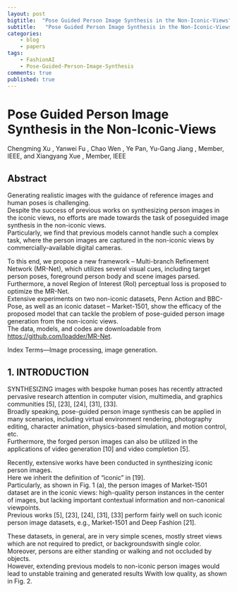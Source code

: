 ```yaml
---
layout: post
bigtitle:  "Pose Guided Person Image Synthesis in the Non-Iconic-Views"
subtitle:   "Pose Guided Person Image Synthesis in the Non-Iconic-Views"
categories:
    - blog
    - papers
tags:
    - FashionAI
    - Pose-Guided-Person-Image-Synthesis
comments: true
published: true
---
```


# Pose Guided Person Image Synthesis in the Non-Iconic-Views

Chengming Xu , Yanwei Fu , Chao Wen , Ye Pan, Yu-Gang Jiang , Member, IEEE,
and Xiangyang Xue , Member, IEEE

## Abstract

Generating realistic images with the guidance of reference images and human poses is challenging.  
Despite the success of previous works on synthesizing person images in the iconic views, no efforts are made towards the task of poseguided image synthesis in the non-iconic views.  
Particularly, we find that previous models cannot handle such a complex task, where the person images are captured in the non-iconic views by commercially-available digital cameras.  

To this end, we propose a new framework – Multi-branch Refinement Network (MR-Net), which utilizes several visual cues, including target person poses, foreground person body and scene images parsed.  
Furthermore, a novel Region of Interest (RoI) perceptual loss is proposed to optimize the MR-Net.  
Extensive experiments on two non-iconic datasets, Penn Action and BBC-Pose, as well as an iconic dataset
– Market-1501, show the efficacy of the proposed model that can tackle the problem of pose-guided person image generation from the non-iconic views.  
The data, models, and codes are downloadable from https://github.com/loadder/MR-Net.

Index Terms—Image processing, image generation.

## 1. INTRODUCTION

SYNTHESIZING images with bespoke human poses has recently attracted pervasive research attention in computer
vision, multimedia, and graphics communities [5], [23], [24], [31], [33].  
Broadly speaking, pose-guided person image synthesis can be applied in many scenarios, including virtual environment rendering, photography editing, character animation, physics-based simulation, and motion control, etc.  
Furthermore, the forged person images can also be utilized in the applications of video generation [10] and video completion [5].  

Recently, extensive works have been conducted in synthesizing iconic person images.  
Here we inherit the definition of “iconic” in [19].  
Particularly, as shown in Fig. 1 (a), the person images of Market-1501 dataset are in the iconic views: high-quality person instances in the center of images, but lacking important contextual information and non-canonical viewpoints.  
Previous works [5], [23], [24], [31], [33] perform fairly well on such iconic person image datasets, e.g., Market-1501 and Deep Fashion [21].  

These datasets, in general, are in very simple scenes, mostly street views which are not required to predict, or backgroundswith single color.  
Moreover, persons are either standing or walking and not occluded by objects.  
However, extending previous models to non-iconic person images would lead to unstable training and generated results Wwith low quality, as shown in Fig. 2.
